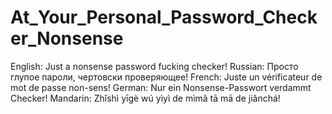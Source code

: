# At_Your_Personal_Password_Checker_Nonsense
English:
Just a nonsense password fucking checker!
Russian:
Просто глупое пароли, чертовски проверяющее!
French:
Juste un vérificateur de mot de passe non-sens!
German:
Nur ein Nonsense-Passwort verdammt Checker!
Mandarin:
Zhǐshì yīgè wú yìyì de mìmǎ tā mā de jiǎnchá!
